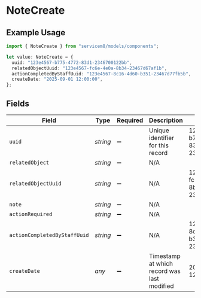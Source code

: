 # NoteCreate

## Example Usage

```typescript
import { NoteCreate } from "servicem8/models/components";

let value: NoteCreate = {
  uuid: "123e4567-b775-4772-83d1-2346700122bb",
  relatedObjectUuid: "123e4567-fc6e-4e0a-8b34-23467d67af1b",
  actionCompletedByStaffUuid: "123e4567-8c16-4d60-b351-23467d77fb5b",
  createDate: "2025-09-01 12:00:00",
};
```

## Fields

| Field                                       | Type                                        | Required                                    | Description                                 | Example                                     |
| ------------------------------------------- | ------------------------------------------- | ------------------------------------------- | ------------------------------------------- | ------------------------------------------- |
| `uuid`                                      | *string*                                    | :heavy_minus_sign:                          | Unique identifier for this record           | 123e4567-b775-4772-83d1-2346700122bb        |
| `relatedObject`                             | *string*                                    | :heavy_minus_sign:                          | N/A                                         |                                             |
| `relatedObjectUuid`                         | *string*                                    | :heavy_minus_sign:                          | N/A                                         | 123e4567-fc6e-4e0a-8b34-23467d67af1b        |
| `note`                                      | *string*                                    | :heavy_minus_sign:                          | N/A                                         |                                             |
| `actionRequired`                            | *string*                                    | :heavy_minus_sign:                          | N/A                                         |                                             |
| `actionCompletedByStaffUuid`                | *string*                                    | :heavy_minus_sign:                          | N/A                                         | 123e4567-8c16-4d60-b351-23467d77fb5b        |
| `createDate`                                | *any*                                       | :heavy_minus_sign:                          | Timestamp at which record was last modified | 2025-09-01 12:00:00                         |